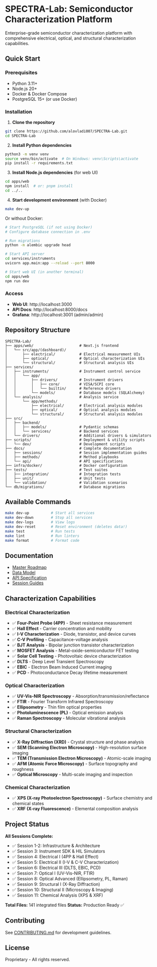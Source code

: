 # SPECTRA-Lab: Semiconductor Characterization Platform

Enterprise-grade semiconductor characterization platform with comprehensive electrical, optical, and structural characterization capabilities.

## Quick Start

### Prerequisites
- Python 3.11+
- Node.js 20+
- Docker & Docker Compose
- PostgreSQL 15+ (or use Docker)

### Installation

1. **Clone the repository**
```bash
git clone https://github.com/alovladi007/SPECTRA-Lab.git
cd SPECTRA-Lab
```

2. **Install Python dependencies**
```bash
python3 -m venv venv
source venv/bin/activate  # On Windows: venv\Scripts\activate
pip install -r requirements.txt
```

3. **Install Node.js dependencies** (for web UI)
```bash
cd apps/web
npm install  # or: pnpm install
cd ../..
```

4. **Start development environment** (with Docker)
```bash
make dev-up
```

Or without Docker:
```bash
# Start PostgreSQL (if not using Docker)
# Configure database connection in .env

# Run migrations
python -m alembic upgrade head

# Start API server
cd services/instruments
uvicorn app.main:app --reload --port 8000

# Start web UI (in another terminal)
cd apps/web
npm run dev
```

### Access

- **Web UI**: http://localhost:3000
- **API Docs**: http://localhost:8000/docs
- **Grafana**: http://localhost:3001 (admin/admin)

## Repository Structure

```
SPECTRA-Lab/
├── apps/web/                     # Next.js frontend
│   └── src/app/(dashboard)/
│       ├── electrical/           # Electrical measurement UIs
│       ├── optical/              # Optical characterization UIs
│       └── structural/           # Structural analysis UIs
├── services/
│   ├── instruments/              # Instrument control service
│   │   └── app/
│   │       ├── drivers/          # Instrument drivers
│   │       │   ├── core/         # VISA/SCPI core
│   │       │   └── builtin/      # Reference drivers
│   │       └── models/           # Database models (SQLAlchemy)
│   └── analysis/                 # Analysis service
│       └── app/methods/
│           ├── electrical/       # Electrical analysis modules
│           ├── optical/          # Optical analysis modules
│           └── structural/       # Structural analysis modules
├── src/
│   ├── backend/
│   │   ├── models/               # Pydantic schemas
│   │   └── services/             # Backend services
│   └── drivers/                  # Additional drivers & simulators
├── scripts/                      # Deployment & utility scripts
│   └── dev/                      # Development scripts
├── docs/                         # Complete documentation
│   ├── sessions/                 # Session implementation guides
│   ├── methods/                  # Method playbooks
│   └── api/                      # API specifications
├── infra/docker/                 # Docker configuration
├── tests/                        # Test suites
│   ├── integration/              # Integration tests
│   ├── unit/                     # Unit tests
│   └── validation/               # Validation scenarios
└── db/migrations/                # Database migrations
```

## Available Commands

```bash
make dev-up          # Start all services
make dev-down        # Stop all services
make dev-logs        # View logs
make dev-reset       # Reset environment (deletes data!)
make test            # Run tests
make lint            # Run linters
make format          # Format code
```

## Documentation

- [Master Roadmap](docs/ROADMAP.md)
- [Data Model](docs/DATA_MODEL_SPECIFICATION.md)
- [API Specification](docs/api/openapi_specification.yaml)
- [Session Guides](docs/sessions/)

## Characterization Capabilities

### Electrical Characterization
- ✅ **Four-Point Probe (4PP)** - Sheet resistance measurement
- ✅ **Hall Effect** - Carrier concentration and mobility
- ✅ **I-V Characterization** - Diode, transistor, and device curves
- ✅ **C-V Profiling** - Capacitance-voltage analysis
- ✅ **BJT Analysis** - Bipolar junction transistor characterization
- ✅ **MOSFET Analysis** - Metal-oxide-semiconductor FET testing
- ✅ **Solar Cell Testing** - Photovoltaic device characterization
- ✅ **DLTS** - Deep Level Transient Spectroscopy
- ✅ **EBIC** - Electron Beam Induced Current imaging
- ✅ **PCD** - Photoconductance Decay lifetime measurement

### Optical Characterization
- ✅ **UV-Vis-NIR Spectroscopy** - Absorption/transmission/reflectance
- ✅ **FTIR** - Fourier Transform Infrared Spectroscopy
- ✅ **Ellipsometry** - Thin film optical properties
- ✅ **Photoluminescence (PL)** - Optical emission analysis
- ✅ **Raman Spectroscopy** - Molecular vibrational analysis

### Structural Characterization
- ✅ **X-Ray Diffraction (XRD)** - Crystal structure and phase analysis
- ✅ **SEM (Scanning Electron Microscopy)** - High-resolution surface imaging
- ✅ **TEM (Transmission Electron Microscopy)** - Atomic-scale imaging
- ✅ **AFM (Atomic Force Microscopy)** - Surface topography and roughness
- ✅ **Optical Microscopy** - Multi-scale imaging and inspection

### Chemical Characterization
- ✅ **XPS (X-ray Photoelectron Spectroscopy)** - Surface chemistry and chemical states
- ✅ **XRF (X-ray Fluorescence)** - Elemental composition analysis

## Project Status

**All Sessions Complete:**
- ✅ Session 1-2: Infrastructure & Architecture
- ✅ Session 3: Instrument SDK & HIL Simulators
- ✅ Session 4: Electrical I (4PP & Hall Effect)
- ✅ Session 5: Electrical II (I-V & C-V Characterization)
- ✅ Session 6: Electrical III (DLTS, EBIC, PCD)
- ✅ Session 7: Optical I (UV-Vis-NIR, FTIR)
- ✅ Session 8: Optical Advanced (Ellipsometry, PL, Raman)
- ✅ Session 9: Structural I (X-Ray Diffraction)
- ✅ Session 10: Structural II (Microscopy & Imaging)
- ✅ Session 11: Chemical Analysis (XPS & XRF)

**Total Files:** 141 integrated files
**Status:** Production Ready ✅

## Contributing

See [CONTRIBUTING.md](CONTRIBUTING.md) for development guidelines.

## License

Proprietary - All rights reserved.
